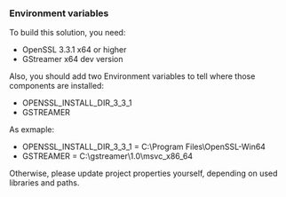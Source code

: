 ### Environment variables

To build this solution, you need:
- OpenSSL 3.3.1 x64 or higher
- GStreamer x64 dev version

Also, you should add two Environment variables to tell where those components are installed: 
- OPENSSL_INSTALL_DIR_3_3_1
- GSTREAMER

As exmaple:
- OPENSSL_INSTALL_DIR_3_3_1 = C:\Program Files\OpenSSL-Win64
- GSTREAMER = C:\gstreamer\1.0\msvc_x86_64

Otherwise, please update project properties yourself, depending on used libraries and paths.